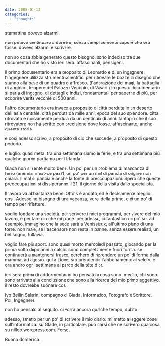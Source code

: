 ```yaml
---
date: 2008-07-13
categories: 
  - "thoughts"
---
```


stamattina dovevo alzarmi.

non potevo continuare a dormire, senza semplicemente sapere che ora fosse. dovevo alzarmi e scrivere.

non so cosa abbia generato questo bisogno. sono indeciso tra due documentari che ho visto ieri sera. affascinanti, pensigeni.

il primo documentario era a proposito di Leonardo e di un ingegnere. l'ingegnere utilizza strumenti scientifici per ritrovare le bozze di disegno che stanno alla base di un quadro o affresco. (l'adorazione dei magi, la battaglia di anghiari, le opere del Palazzo Vecchio, di Vasari.) in questo documentario si parla di ingegno, di dettagli e indizi, fondamentali per saperne di più, per scoprire verità vecchie di 500 anni.

l'altro documentario era invece a proposito di città perduta in un deserto dell'asia centrale. città perduta da mille anni, epoca del suo splendore. città ritrovata e nuovamente perduta da un centinaio di anni. tantopiù che il suo ritrovatore non ha scritto con precisione dove fosse. affascinante, anche questa storia.

e cosi adesso scrivo, a proposito di cio che succede, a proposito di questo periodo.

è luglio. quasi metà. tra una settimana siamo in ferie, e tra una settimana più qualche giorno partiamo per l'Irlanda.

Giada non si sente molto bene. Un po' per un problema di mancanza di ferro (anemia, n'est-ce pas?), un po' per un mal di pancia di origine non chiara. Il mal di pancia è anche la fonte di preoccupazioni. Spero che queste preoccupazioni si dissiperanno il 21, il giorno della visita dallo specialista.

Il lavoro va abbastanza bene. Otto's è andato, ed è decisamente meglio cosi. Adesso ho bisogno di una vacanza, vera, della prime, e di un po' di tempo per riflettere.

voglio fondare una sociétà. per scrivere i miei programmi, per vivere del mio lavoro, e per fare cio che mi piace. per adesso, ci fantastico un po' su. ad esempio, immagino che la sede sarà a Venissieux, all'ultimo piano di una torre. non male, se l'ascensore non resta in panne. senza essere realisti, un bel sogno, tuttavia.

voglio fare più sport. sono quasi morto mercoledi passato, giocando per la prima volta dopo anni a calcio. sono completzmente fuori forma. se continuerà a mantenersi fresco, cerchero di riprendere un po' di forma dalla mamma, ad agosto. qui a Lione, sto prendendo l'abbonamento al velo'v. e ora andro ogni settimana al parco della tête d'or.

ieri sera prima di addormentarmi ho pensato a cosa sono. meglio, chi sono. sono arrivato alla conclusione che sono alla ricerca del mio primo aggettivo. il resto dovrebbe suonare cosi:

Ivo Bellin Salarin, compagno di Giada, Informatico, Fotografo e Scrittore. Poi, Ingegnere.

non ho pensato al seguito. ci vorrà ancora qualche tempo, dubito.

adesso, smetto per un po' di scrivere il mio diario. mi metto a leggere cose sull'informatica. su Glade, in particolare. puo darsi che ne scrivero qualcosa su nilleb.wordpress.com. Forse.

Buona domenica.

